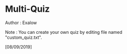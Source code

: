# Multi-Quiz

Author : Exalow

Note : You can create your own quiz by editing file named "custom_quiz.txt".

[08/09/2019]
